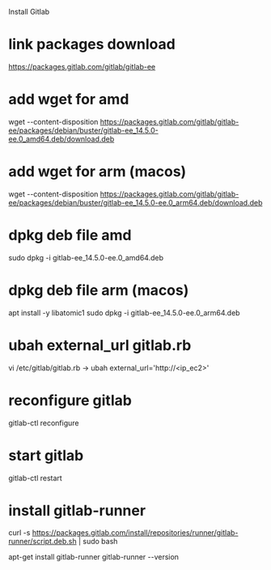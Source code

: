 Install Gitlab

# link packages download
https://packages.gitlab.com/gitlab/gitlab-ee

# add wget for amd
wget --content-disposition https://packages.gitlab.com/gitlab/gitlab-ee/packages/debian/buster/gitlab-ee_14.5.0-ee.0_amd64.deb/download.deb

# add wget for arm (macos)
wget --content-disposition https://packages.gitlab.com/gitlab/gitlab-ee/packages/debian/buster/gitlab-ee_14.5.0-ee.0_arm64.deb/download.deb

# dpkg deb file amd
sudo dpkg -i gitlab-ee_14.5.0-ee.0_amd64.deb

# dpkg deb file arm (macos)
apt install -y libatomic1
sudo dpkg -i gitlab-ee_14.5.0-ee.0_arm64.deb

# ubah external_url gitlab.rb
vi /etc/gitlab/gitlab.rb -> ubah external_url='http://<ip_ec2>'

# reconfigure gitlab
gitlab-ctl reconfigure

# start gitlab
gitlab-ctl restart

# install gitlab-runner
curl -s https://packages.gitlab.com/install/repositories/runner/gitlab-runner/script.deb.sh | sudo bash

apt-get install gitlab-runner
gitlab-runner --version